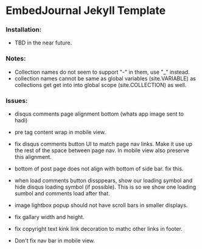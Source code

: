 EmbedJournal Jekyll Template
============================

### Installation:

* TBD in the near future.

### Notes:

* Collection names do not seem to support "-" in them, use "_" instead.
* collection names cannot be same as global variables (site.VARIABLE) as collections get get into into global scope (site.COLLECTION) as well.

### Issues:

* disqus comments page alignment bottom (whats app image sent to hadi)
* pre tag content wrap in mobile view.
* fix disqus comments button UI to match page nav links. Make it use up the rest of the space between page nav. In mobile view also preserve this alignment.
* bottom of post page does not align with bottom of side bar. fix this.
* when load comments button dissppears, show our loading symbol and hide disqus loading symbol (if possible). This is so we show one loading sumbol and comments load after that.
* image lightbox popup should not have scroll bars in smaller displays.
* fix gallary width and height.
* fix copyright text kink link decoration to mathc other links in footer.

* Don't fix nav bar in mobile view.
